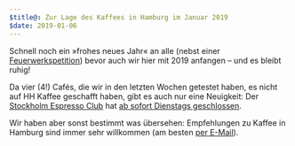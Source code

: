```yaml
---
$title@: Zur Lage des Kaffees in Hamburg im Januar 2019
$date: 2019-01-06
---
```


Schnell noch ein »frohes neues Jahr« an alle (nebst einer [Feuerwerkspetition](https://www.change.org/p/verbot-von-silvesterfeuerwerk-f%C3%BCr-privatpersonen-silvester2018-svenjaschulze68-bmu)) bevor auch wir hier mit 2019 anfangen – und es bleibt ruhig!

Da vier (4!) Cafés, die wir in den letzten Wochen getestet haben, es nicht auf HH Kaffee geschafft haben, gibt es auch nur eine Neuigkeit: Der [Stockholm Espresso Club]([url('/content/cafes/stockholm-espresso-club.md')]) hat [ab sofort Dienstags geschlossen](https://www.facebook.com/stockholmespressoclub/photos/a.596613443729427/2159075800816509/).

Wir haben aber sonst bestimmt was übersehen: Empfehlungen zu Kaffee in Hamburg sind immer sehr willkommen (am besten [per E-Mail]([url('/content/pages/contact.md')])).